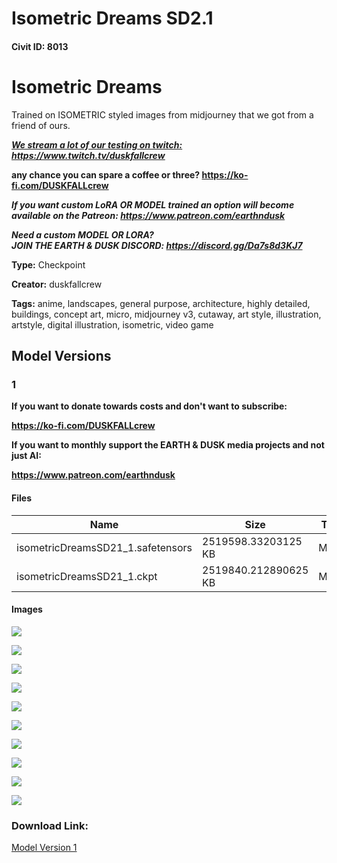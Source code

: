 # Isometric Dreams SD2.1 

#### Civit ID: 8013

<h1>Isometric Dreams</h1><p>Trained on ISOMETRIC styled images from midjourney that we got from a friend of ours.</p><p><strong><em><u>We stream a lot of our testing on twitch: </u></em></strong><a target="_blank" rel="ugc" href="https://www.twitch.tv/duskfallcrew"><strong><em><u>https://www.twitch.tv/duskfallcrew</u></em></strong></a></p><p><strong>any chance you can spare a coffee or three? </strong><a target="_blank" rel="ugc" href="https://ko-fi.com/DUSKFALLcrew"><strong>https://ko-fi.com/DUSKFALLcrew</strong></a></p><p><strong><em>If you want custom LoRA OR MODEL trained an option will become available on the Patreon: </em></strong><a target="_blank" rel="ugc" href="https://www.patreon.com/earthndusk"><strong><em>https://www.patreon.com/earthndusk</em></strong></a></p><p><strong><em>Need a custom MODEL OR LORA?<br />JOIN THE EARTH &amp; DUSK DISCORD: </em></strong><a target="_blank" rel="ugc" href="https://discord.gg/Da7s8d3KJ7"><strong><em>https://discord.gg/Da7s8d3KJ7</em></strong></a></p>

**Type:** Checkpoint

**Creator:** duskfallcrew

**Tags:** anime, landscapes, general purpose, architecture, highly detailed, buildings, concept art, micro, midjourney v3, cutaway, art style, illustration, artstyle, digital illustration, isometric, video game

## Model Versions

### 1

<p><strong>If you want to donate towards costs and don't want to subscribe:</strong></p><p><a target="_blank" rel="ugc" href="https://ko-fi.com/DUSKFALLcrew"><strong>https://ko-fi.com/DUSKFALLcrew</strong></a></p><p><strong>If you want to monthly support the EARTH &amp; DUSK media projects and not just AI:</strong></p><p><a target="_blank" rel="ugc" href="https://www.patreon.com/earthndusk"><strong>https://www.patreon.com/earthndusk</strong></a></p>

#### Files

| Name | Size | Type | Format | Download Url | AutoV1 | AutoV2 | SHA256 | CRC32 | BLAKE3 |
| --- | --- | --- | --- | --- | --- | --- | --- | --- | --- |
| isometricDreamsSD21_1.safetensors | 2519598.33203125 KB | Model | SafeTensor | https://civitai.com/api/download/models/9451 | 0B910E4B | 6CBD0729E2 | 6CBD0729E2EB5D70D9484013784F03911BCC293E96EDB7C26822BE6BB9A1AB06 | 252C2C8D | 1A8C10F41F227876B43861BC35CEA4E012D75140E2BF6B9990AB6BDEDC4F7152 |
| isometricDreamsSD21_1.ckpt | 2519840.212890625 KB | Model | PickleTensor | https://civitai.com/api/download/models/9451?type=Model&format=PickleTensor&size=full&fp=fp16 | 31F96E8B | 060E148412 | 060E14841200D289C17F029C2E05518A6B75DBA89C16B591A6B030D4BD3278EA | 9F7D3058 | 115A96D1EA19108DBFB1ACCC5217D3A80FB4DFAEAB1C4A7EA510E530A547B356 |

#### Images

<p><img src="https://image.civitai.com/xG1nkqKTMzGDvpLrqFT7WA/c6b3a574-3341-4735-3f57-ec9bc2aaa400/width=450/90904.jpeg" /></p>

<p><img src="https://image.civitai.com/xG1nkqKTMzGDvpLrqFT7WA/20f90a77-57c1-432c-29fe-a7d95f0dc200/width=450/90885.jpeg" /></p>

<p><img src="https://image.civitai.com/xG1nkqKTMzGDvpLrqFT7WA/6bc791eb-2a72-4a5f-8d4a-fbc6f1299600/width=450/90903.jpeg" /></p>

<p><img src="https://image.civitai.com/xG1nkqKTMzGDvpLrqFT7WA/2e0577cc-67cd-495c-0a60-93fb82d4b800/width=450/90902.jpeg" /></p>

<p><img src="https://image.civitai.com/xG1nkqKTMzGDvpLrqFT7WA/29ca60d0-98e4-42e6-2b6a-00592652ca00/width=450/90901.jpeg" /></p>

<p><img src="https://image.civitai.com/xG1nkqKTMzGDvpLrqFT7WA/a22f6340-75ee-4789-818a-b0888a249b00/width=450/90900.jpeg" /></p>

<p><img src="https://image.civitai.com/xG1nkqKTMzGDvpLrqFT7WA/8e4a3962-80dc-4a1f-5da1-e6ff6bf31900/width=450/90899.jpeg" /></p>

<p><img src="https://image.civitai.com/xG1nkqKTMzGDvpLrqFT7WA/5aa4e468-67f2-4d61-0028-f1dda63d5000/width=450/90898.jpeg" /></p>

<p><img src="https://image.civitai.com/xG1nkqKTMzGDvpLrqFT7WA/6908522d-1f6c-49af-5183-cfea431ff500/width=450/90897.jpeg" /></p>

<p><img src="https://image.civitai.com/xG1nkqKTMzGDvpLrqFT7WA/62a13619-05e0-40c2-a85b-92eca25bf600/width=450/90896.jpeg" /></p>

### Download Link:

[Model Version 1](https://civitai.com/api/download/models/9451)

